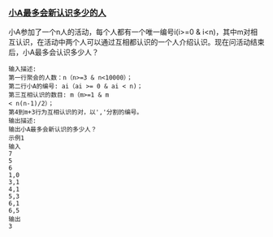 ### [小A最多会新认识多少的人](<https://www.nowcoder.com/practice/1fe6c3136d2a45fa8ef555b459b6dd26?tpId=149&&tqId=33972&rp=1&ru=/ta/exam-bilibili&qru=/ta/exam-bilibili/question-ranking>)

小A参加了一个n人的活动，每个人都有一个唯一编号i(i>=0 & i<n)，其中m对相互认识，在活动中两个人可以通过互相都认识的一个人介绍认识。现在问活动结束后，小A最多会认识多少人？

```
输入描述:
第一行聚会的人数：n（n>=3 & n<10000）；
第二行小A的编号: ai（ai >= 0 & ai < n)；
第三互相认识的数目: m（m>=1 & m
< n(n-1)/2）；
第4到m+3行为互相认识的对，以','分割的编号。
输出描述:
输出小A最多会新认识的多少人？
示例1
输入
7
5
6
1,0
3,1
4,1
5,3
6,1
6,5
输出
3
```

#### 
